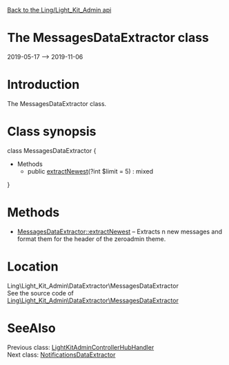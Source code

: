 [Back to the Ling/Light_Kit_Admin api](https://github.com/lingtalfi/Light_Kit_Admin/blob/master/doc/api/Ling/Light_Kit_Admin.md)



The MessagesDataExtractor class
================
2019-05-17 --> 2019-11-06






Introduction
============

The MessagesDataExtractor class.



Class synopsis
==============


class <span class="pl-k">MessagesDataExtractor</span>  {

- Methods
    - public [extractNewest](https://github.com/lingtalfi/Light_Kit_Admin/blob/master/doc/api/Ling/Light_Kit_Admin/DataExtractor/MessagesDataExtractor/extractNewest.md)(?int $limit = 5) : mixed

}






Methods
==============

- [MessagesDataExtractor::extractNewest](https://github.com/lingtalfi/Light_Kit_Admin/blob/master/doc/api/Ling/Light_Kit_Admin/DataExtractor/MessagesDataExtractor/extractNewest.md) &ndash; Extracts n new messages and format them for the header of the zeroadmin theme.





Location
=============
Ling\Light_Kit_Admin\DataExtractor\MessagesDataExtractor<br>
See the source code of [Ling\Light_Kit_Admin\DataExtractor\MessagesDataExtractor](https://github.com/lingtalfi/Light_Kit_Admin/blob/master/DataExtractor/MessagesDataExtractor.php)



SeeAlso
==============
Previous class: [LightKitAdminControllerHubHandler](https://github.com/lingtalfi/Light_Kit_Admin/blob/master/doc/api/Ling/Light_Kit_Admin/ControllerHub/LightKitAdminControllerHubHandler.md)<br>Next class: [NotificationsDataExtractor](https://github.com/lingtalfi/Light_Kit_Admin/blob/master/doc/api/Ling/Light_Kit_Admin/DataExtractor/NotificationsDataExtractor.md)<br>
